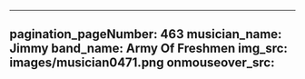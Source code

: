------
pagination_pageNumber: 463
musician_name: Jimmy
band_name: Army Of Freshmen
img_src: images/musician0471.png
onmouseover_src: 
------